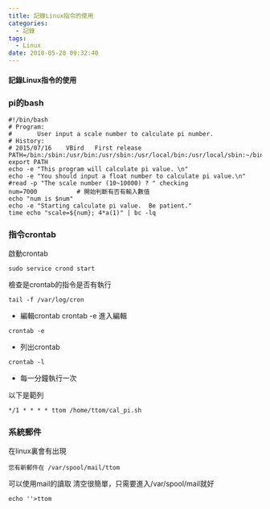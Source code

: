 ```yaml
---
title: 記錄Linux指令的使用
categories:
  - 記錄
tags:
  - Linux
date: 2018-05-28 09:32:40
---
```

#### 記錄Linux指令的使用
### pi的bash
```
#!/bin/bash
# Program:
#       User input a scale number to calculate pi number.
# History:
# 2015/07/16    VBird   First release
PATH=/bin:/sbin:/usr/bin:/usr/sbin:/usr/local/bin:/usr/local/sbin:~/bin
export PATH
echo -e "This program will calculate pi value. \n"
echo -e "You should input a float number to calculate pi value.\n"
#read -p "The scale number (10~10000) ? " checking
num=7000           # 開始判斷有否有輸入數值
echo "num is $num"
echo -e "Starting calculate pi value.  Be patient."
time echo "scale=${num}; 4*a(1)" | bc -lq

```
### 指令crontab
啟動crontab
```
sudo service crond start
```
檢查是crontab的指令是否有執行
```
tail -f /var/log/cron
```
* 編輯crontab
crontab -e 進入編輯
```
crontab -e 
```
* 列出crontab
```
crontab -l
```
* 每一分鐘執行一次

以下是範列
```
*/1 * * * * ttom /home/ttom/cal_pi.sh
```
### 系統郵件
在linux裏會有出現
```
您有新郵件在 /var/spool/mail/ttom
```
可以使用mail的讀取
清空很簡單，只需要進入/var/spool/mail就好
```
echo ''>ttom
```